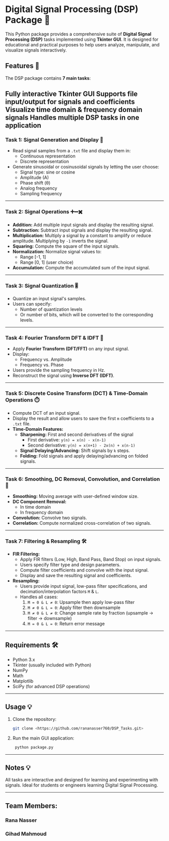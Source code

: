 # Digital Signal Processing (DSP) Package 📡

This Python package provides a comprehensive suite of **Digital Signal Processing (DSP)** tasks implemented using **Tkinter GUI**. It is designed for educational and practical purposes to help users analyze, manipulate, and visualize signals interactively.

## Features 🚀

The DSP package contains **7 main tasks**:

Fully interactive Tkinter GUI
Supports file input/output for signals and coefficients
Visualize time domain & frequency domain signals
Handles multiple DSP tasks in one application
---

### **Task 1: Signal Generation and Display 🎵**
- Read signal samples from a `.txt` file and display them in:
  - Continuous representation
  - Discrete representation
- Generate sinusoidal or cosinusoidal signals by letting the user choose:
  - Signal type: sine or cosine
  - Amplitude (A)
  - Phase shift (θ)
  - Analog frequency
  - Sampling frequency

---

### **Task 2: Signal Operations ➕➖✖️**
- **Addition:** Add multiple input signals and display the resulting signal.
- **Subtraction:** Subtract input signals and display the resulting signal. 
- **Multiplication:** Multiply a signal by a constant to amplify or reduce amplitude. Multiplying by `-1` inverts the signal.
- **Squaring:** Compute the square of the input signals.
- **Normalization:** Normalize signal values to:
  - Range [-1, 1]
  - Range [0, 1] (user choice)
- **Accumulation:** Compute the accumulated sum of the input signal.

---

### **Task 3: Signal Quantization 🎚️**
- Quantize an input signal's samples.
- Users can specify:
  - Number of quantization levels
  - Or number of bits, which will be converted to the corresponding levels.

---

### **Task 4: Fourier Transform DFT & IDFT 🔄**
- Apply **Fourier Transform (DFT/FFT)** on any input signal.
- Display:
  - Frequency vs. Amplitude
  - Frequency vs. Phase
- Users provide the sampling frequency in Hz.
- Reconstruct the signal using **Inverse DFT (IDFT)**.

---

### **Task 5: Discrete Cosine Transform (DCT) & Time-Domain Operations ⏱️**
- Compute DCT of an input signal.
- Display the result and allow users to save the first `m` coefficients to a `.txt` file.
- **Time-Domain Features:**
  - **Sharpening:** First and second derivatives of the signal
    - First derivative: `y(n) = x(n) - x(n-1)`
    - Second derivative: `y(n) = x(n+1) - 2x(n) + x(n-1)`
  - **Signal Delaying/Advancing:** Shift signals by `k` steps.
  - **Folding:** Fold signals and apply delaying/advancing on folded signals.

---

### **Task 6: Smoothing, DC Removal, Convolution, and Correlation 🧼**
- **Smoothing:** Moving average with user-defined window size.
- **DC Component Removal:**
  - In time domain
  - In frequency domain
- **Convolution:** Convolve two signals.
- **Correlation:** Compute normalized cross-correlation of two signals.

---

### **Task 7: Filtering & Resampling 🛠️**
- **FIR Filtering:**
  - Apply FIR filters (Low, High, Band Pass, Band Stop) on input signals.
  - Users specify filter type and design parameters.
  - Compute filter coefficients and convolve with the input signal.
  - Display and save the resulting signal and coefficients.
- **Resampling:**
  - Users provide input signal, low-pass filter specifications, and decimation/interpolation factors `M` & `L`.
  - Handles all cases:
    1. `M = 0 & L ≠ 0`: Upsample then apply low-pass filter
    2. `M ≠ 0 & L = 0`: Apply filter then downsample
    3. `M ≠ 0 & L ≠ 0`: Change sample rate by fraction (upsample → filter → downsample)
    4. `M = 0 & L = 0`: Return error message

---

## Requirements 🛠️
- Python 3.x
- Tkinter (usually included with Python)
- NumPy
- Math
- Matplotlib
- SciPy (for advanced DSP operations)

---

## Usage 💡
1. Clone the repository:
   ```bash
   git clone <https://github.com/rananasser760/DSP_Tasks.git>

2. Run the main GUI application:
   ```bash
    python package.py

---
## Notes 💡

All tasks are interactive and designed for learning and experimenting with signals.
Ideal for students or engineers learning Digital Signal Processing.

---
## Team Members:

### Rana Nasser
### Gihad Mahmoud
